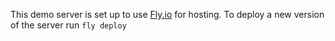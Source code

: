 This demo server is set up to use [Fly.io](https://fly.io/docs/) for hosting. To deploy a new version of the server run `fly deploy`
